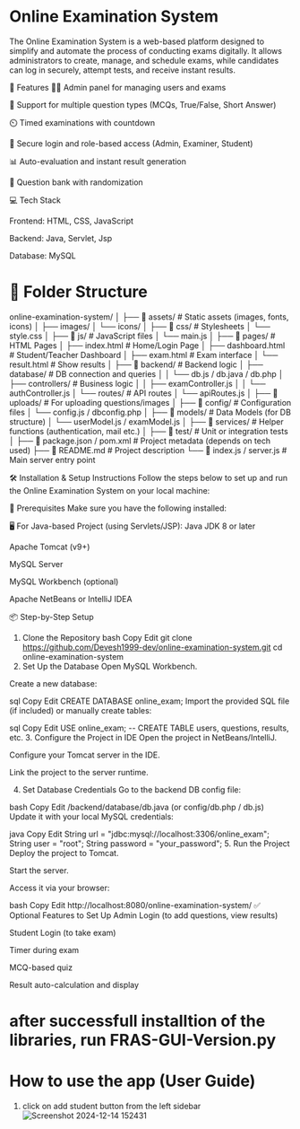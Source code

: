# Online Examination System
The Online Examination System is a web-based platform designed to simplify and automate the process of conducting exams digitally. It allows administrators to create, manage, and schedule exams, while candidates can log in securely, attempt tests, and receive instant results.

🔧 Features
🧑‍🏫 Admin panel for managing users and exams

📝 Support for multiple question types (MCQs, True/False, Short Answer)

⏲️ Timed examinations with countdown

🔐 Secure login and role-based access (Admin, Examiner, Student)

📊 Auto-evaluation and instant result generation

📁 Question bank with randomization


💻 Tech Stack

Frontend: HTML, CSS, JavaScript

Backend: Java, Servlet, Jsp

Database: MySQL 

# 📂 Folder Structure
online-examination-system/
│
├── 📁 assets/                  # Static assets (images, fonts, icons)
│   ├── images/
│   └── icons/
│
├── 📁 css/                     # Stylesheets
│   └── style.css
│
├── 📁 js/                      # JavaScript files
│   └── main.js
│
├── 📁 pages/                   # HTML Pages
│   ├── index.html             # Home/Login Page
│   ├── dashboard.html         # Student/Teacher Dashboard
│   ├── exam.html              # Exam interface
│   └── result.html            # Show results
│
├── 📁 backend/                 # Backend logic
│   ├── database/              # DB connection and queries
│   │   └── db.js / db.java / db.php
│   ├── controllers/           # Business logic
│   │   ├── examController.js
│   │   └── authController.js
│   └── routes/                # API routes
│       └── apiRoutes.js
│
├── 📁 uploads/                # For uploading questions/images
│
├── 📁 config/                 # Configuration files
│   └── config.js / dbconfig.php
│
├── 📁 models/                 # Data Models (for DB structure)
│   └── userModel.js / examModel.js
│
├── 📁 services/               # Helper functions (authentication, mail etc.)
│
├── 📁 test/                   # Unit or integration tests
│
├── 📄 package.json / pom.xml  # Project metadata (depends on tech used)
├── 📄 README.md               # Project description
└── 📄 index.js / server.js    # Main server entry point

🛠️ Installation & Setup Instructions
Follow the steps below to set up and run the Online Examination System on your local machine:

🔧 Prerequisites
Make sure you have the following installed:

🖥️ For Java-based Project (using Servlets/JSP):
Java JDK 8 or later

Apache Tomcat (v9+)

MySQL Server

MySQL Workbench (optional)

Apache NetBeans or IntelliJ IDEA

📦 Step-by-Step Setup
1. Clone the Repository
bash
Copy
Edit
git clone https://github.com/Devesh1999-dev/online-examination-system.git
cd online-examination-system
2. Set Up the Database
Open MySQL Workbench.

Create a new database:

sql
Copy
Edit
CREATE DATABASE online_exam;
Import the provided SQL file (if included) or manually create tables:

sql
Copy
Edit
USE online_exam;
-- CREATE TABLE users, questions, results, etc.
3. Configure the Project in IDE
Open the project in NetBeans/IntelliJ.

Configure your Tomcat server in the IDE.

Link the project to the server runtime.

4. Set Database Credentials
Go to the backend DB config file:

bash
Copy
Edit
/backend/database/db.java  (or config/db.php / db.js)
Update it with your local MySQL credentials:

java
Copy
Edit
String url = "jdbc:mysql://localhost:3306/online_exam";
String user = "root";
String password = "your_password";
5. Run the Project
Deploy the project to Tomcat.

Start the server.

Access it via your browser:

bash
Copy
Edit
http://localhost:8080/online-examination-system/
✅ Optional Features to Set Up
Admin Login (to add questions, view results)

Student Login (to take exam)

Timer during exam

MCQ-based quiz

Result auto-calculation and display

# after successfull installtion of the libraries, run FRAS-GUI-Version.py

# How to use the app (User Guide)
1. click on add student button from the left sidebar
   ![Screenshot 2024-12-14 152431](https://github.com/user-attachments/assets/98b01364-0869-4de1-adf6-660e66ccc1c8)










